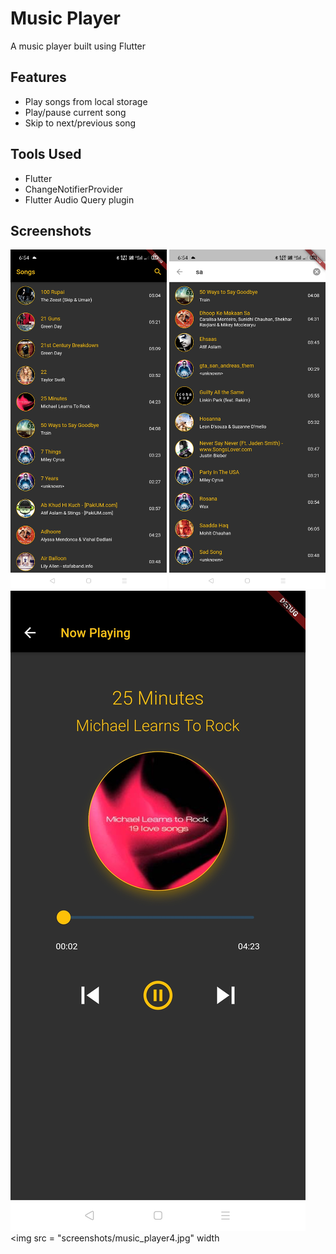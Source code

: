 # Music Player

A music player built using Flutter

## Features
- Play songs from local storage
- Play/pause current song
- Skip to next/previous song


## Tools Used
- Flutter
- ChangeNotifierProvider
- Flutter Audio Query plugin

## Screenshots
<img src = "screenshots/music_player1.jpg" width = 250> <img src = "screenshots/music_player2.jpg" width = 250> <img src = "screenshots/music_player3.jpg" width> <img src = "screenshots/music_player4.jpg" width
